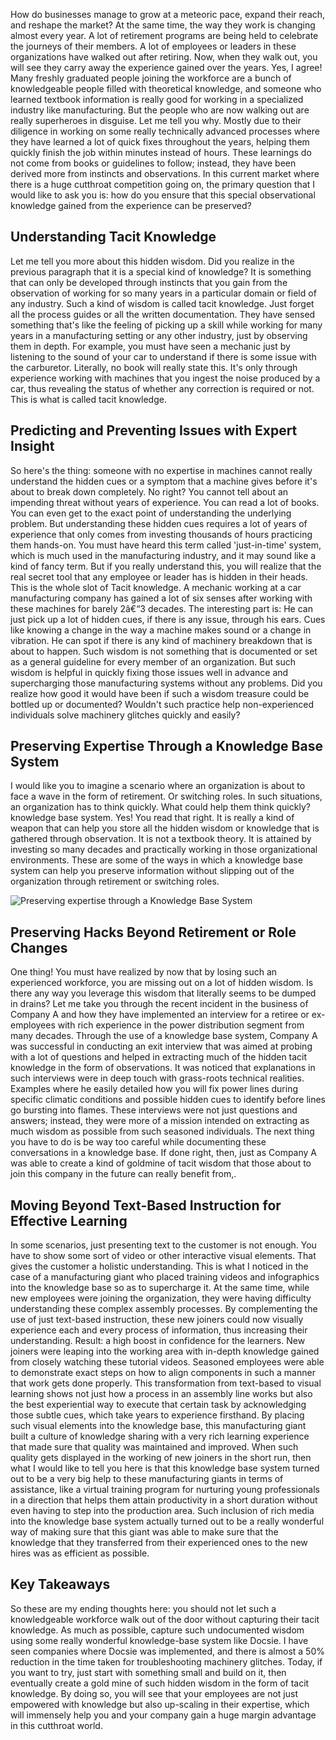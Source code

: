 How do businesses manage to grow at a meteoric pace, expand their reach, and reshape the market? At the same time, the way they work is changing almost every year. A lot of retirement programs are being held to celebrate the journeys of their members. A lot of employees or leaders in these organizations have walked out after retiring. Now, when they walk out, you will see they carry away the experience gained over the years. Yes, I agree! Many freshly graduated people joining the workforce are a bunch of knowledgeable people filled with theoretical knowledge, and someone who learned textbook information is really good for working in a specialized industry like manufacturing. But the people who are now walking out are really superheroes in disguise. Let me tell you why. Mostly due to their diligence in working on some really technically advanced processes where they have learned a lot of quick fixes throughout the years, helping them quickly finish the job within minutes instead of hours. These learnings do not come from books or guidelines to follow; instead, they have been derived more from instincts and observations. In this current market where there is a huge cutthroat competition going on, the primary question that I would like to ask you is: how do you ensure that this special observational knowledge gained from the experience can be preserved?

## Understanding Tacit Knowledge

Let me tell you more about this hidden wisdom. Did you realize in the previous paragraph that it is a special kind of knowledge? It is something that can only be developed through instincts that you gain from the observation of working for so many years in a particular domain or field of any industry. Such a kind of wisdom is called tacit knowledge. Just forget all the process guides or all the written documentation. They have sensed something that's like the feeling of picking up a skill while working for many years in a manufacturing setting or any other industry, just by observing them in depth. For example, you must have seen a mechanic just by listening to the sound of your car to understand if there is some issue with the carburetor. Literally, no book will really state this. It's only through experience working with machines that you ingest the noise produced by a car, thus revealing the status of whether any correction is required or not. This is what is called tacit knowledge.

## Predicting and Preventing Issues with Expert Insight

So here's the thing: someone with no expertise in machines cannot really understand the hidden cues or a symptom that a machine gives before it's about to break down completely. No right? You cannot tell about an impending threat without years of experience. You can read a lot of books. You can even get to the exact point of understanding the underlying problem. But understanding these hidden cues requires a lot of years of experience that only comes from investing thousands of hours practicing them hands-on. You must have heard this term called 'just-in-time' system, which is much used in the manufacturing industry, and it may sound like a kind of fancy term. But if you really understand this, you will realize that the real secret tool that any employee or leader has is hidden in their heads. This is the whole slot of Tacit knowledge. A mechanic working at a car manufacturing company has gained a lot of six senses after working with these machines for barely 2â€“3 decades. The interesting part is: He can just pick up a lot of hidden cues, if there is any issue, through his ears. Cues like knowing a change in the way a machine makes sound or a change in vibration. He can spot if there is any kind of machinery breakdown that is about to happen. Such wisdom is not something that is documented or set as a general guideline for every member of an organization. But such wisdom is helpful in quickly fixing those issues well in advance and supercharging those manufacturing systems without any problems. Did you realize how good it would have been if such a wisdom treasure could be bottled up or documented? Wouldn't such practice help non-experienced individuals solve machinery glitches quickly and easily?

## Preserving Expertise Through a Knowledge Base System

I would like you to imagine a scenario where an organization is about to face a wave in the form of retirement. Or switching roles.  In such situations, an organization has to think quickly. What could help them think quickly? knowledge base system. Yes! You read that right. It is really a kind of weapon that can help you store all the hidden wisdom or knowledge that is gathered through observation. It is not a textbook theory. It is attained by investing so many decades and practically working in those organizational environments. These are some of the ways in which a knowledge base system can help you preserve information without slipping out of the organization through retirement or switching roles.

![Preserving expertise through a Knowledge Base System](https://cdn.docsie.io/workspace_PfNzfGj3YfKKtTO4T/doc_hyOyyoFNExMH5yxZ2/file_SkV94eJ5Z2aLeWqUT/appdocsieio_organization_likalo_stanley_global_enterprises_4k_3_ff818f9b-f1ad-1e18-cd68-372c40ff2be1.png "Preserving expertise through a Knowledge Base System")

## Preserving Hacks Beyond Retirement or Role Changes

One thing! You must have realized by now that by losing such an experienced workforce, you are missing out on a lot of hidden wisdom. Is there any way you leverage this wisdom that literally seems to be dumped in drains? Let me take you through the recent incident in the business of Company A and how they have implemented an interview for a retiree or ex-employees with rich experience in the power distribution segment from many decades. Through the use of a knowledge base system, Company A was successful in conducting an exit interview that was aimed at probing with a lot of questions and helped in extracting much of the hidden tacit knowledge in the form of observations. It was noticed that explanations in such interviews were in deep touch with grass-roots technical realities. Examples where he easily detailed how you will fix power lines during specific climatic conditions and possible hidden cues to identify before lines go bursting into flames. These interviews were not just questions and answers; instead, they were more of a mission intended on extracting as much wisdom as possible from such seasoned individuals. The next thing you have to do is be way too careful while documenting these conversations in a knowledge base. If done right, then, just as Company A was able to create a kind of goldmine of tacit wisdom that those about to join this company in the future can really benefit from,.

## Moving Beyond Text-Based Instruction for Effective Learning

In some scenarios, just presenting text to the customer is not enough. You have to show some sort of video or other interactive visual elements. That gives the customer a holistic understanding. This is what I noticed in the case of a manufacturing giant who placed training videos and infographics into the knowledge base so as to supercharge it. At the same time, while new employees were joining the organization, they were having difficulty understanding these complex assembly processes. By complementing the use of just text-based instruction, these new joiners could now visually experience each and every process of information, thus increasing their understanding. Result: a high boost in confidence for the learners. New joiners were leaping into the working area with in-depth knowledge gained from closely watching these tutorial videos. Seasoned employees were able to demonstrate exact steps on how to align components in such a manner that work gets done properly. This transformation from text-based to visual learning shows not just how a process in an assembly line works but also the best experiential way to execute that certain task by acknowledging those subtle cues, which take years to experience firsthand. By placing such visual elements into the knowledge base, this manufacturing giant built a culture of knowledge sharing with a very rich learning experience that made sure that quality was maintained and improved. When such quality gets displayed in the working of new joiners in the short run, then what I would like to tell you here is that this knowledge base system turned out to be a very big help to these manufacturing giants in terms of assistance, like a virtual training program for nurturing young professionals in a direction that helps them attain productivity in a short duration without even having to step into the production area. Such inclusion of rich media into the knowledge base system actually turned out to be a really wonderful way of making sure that this giant was able to make sure that the knowledge that they transferred from their experienced ones to the new hires was as efficient as possible.

## Key Takeaways

So these are my ending thoughts here: you should not let such a knowledgeable workforce walk out of the door without capturing their tacit knowledge. As much as possible, capture such undocumented wisdom using some really wonderful knowledge-base system like Docsie. I have seen companies where Docsie was implemented, and there is almost a 50% reduction in the time taken for troubleshooting machinery glitches. Today, if you want to try, just start with something small and build on it, then eventually create a gold mine of such hidden wisdom in the form of tacit knowledge. By doing so, you will see that your employees are not just empowered with knowledge but also up-scaling in their expertise, which will immensely help you and your company gain a huge margin advantage in this cutthroat world.
